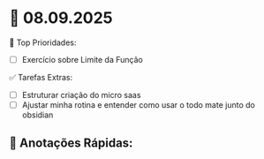 # 📅 08.09.2025

🌟 Top Prioridades:
- [ ] Exercício sobre Limite da Função

✅ Tarefas Extras:
- [ ] Estruturar criação do micro saas
- [ ] Ajustar minha rotina e entender como usar o todo mate junto do obsidian

📖 Anotações Rápidas:
- 